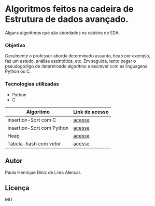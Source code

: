 # Algoritmos feitos na cadeira de Estrutura de dados avançado.

Alguns algoritmos que são abordados na cadeira de EDA.

### Objetivo

Geralmente o professor aborda determinado assunto, heap por exemplo, faz um estudo, análise assintótica, etc. Em seguida, tento pegar o pseudogódigo de determinado algoritmo e escrever com as linguagens Python ou C. 

### Tecnologias utilizadas
- Python
- C

| Algoritmo                  |  Link de acesso     |
| -------------------------- | ------------------- |
|     Insertion-Sort com C   |  [acesse](https://github.com/pauloh-alc/EDA/blob/main/insertion_sort.c) |
|  Insertion-Sort com Python |  [acesse](https://github.com/pauloh-alc/EDA/blob/main/insertion_sort.py) |
|         Heap               |  [acesse](https://github.com/pauloh-alc/EDA/blob/main/heap.py) |
|  Tabela-hash com vetor     |  [acesse](https://https://github.com/pauloh-alc/EDA/blob/main/tabela_hash_vetor.c) |
## Autor
Paulo Henrique Diniz de Lima Alencar.

## Licença

MIT
